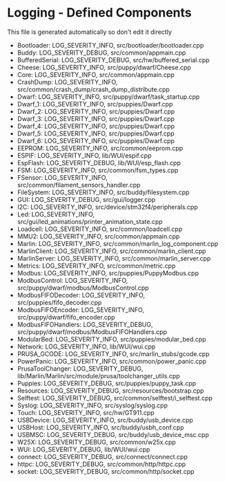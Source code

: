 # Logging - Defined Components
This file is generated automatically so don't edit it directly

- Bootloader: LOG_SEVERITY_INFO, src/bootloader/bootloader.cpp
- Buddy: LOG_SEVERITY_DEBUG, src/common/appmain.cpp
- BufferedSerial: LOG_SEVERITY_DEBUG, src/hw/buffered_serial.cpp
- Cheese: LOG_SEVERITY_INFO, src/puppy/dwarf/Cheese.cpp
- Core: LOG_SEVERITY_INFO, src/common/appmain.cpp
- CrashDump: LOG_SEVERITY_INFO, src/common/crash_dump/crash_dump_distribute.cpp
- Dwarf: LOG_SEVERITY_INFO, src/puppy/dwarf/task_startup.cpp
- Dwarf_1: LOG_SEVERITY_INFO, src/puppies/Dwarf.cpp
- Dwarf_2: LOG_SEVERITY_INFO, src/puppies/Dwarf.cpp
- Dwarf_3: LOG_SEVERITY_INFO, src/puppies/Dwarf.cpp
- Dwarf_4: LOG_SEVERITY_INFO, src/puppies/Dwarf.cpp
- Dwarf_5: LOG_SEVERITY_INFO, src/puppies/Dwarf.cpp
- Dwarf_6: LOG_SEVERITY_INFO, src/puppies/Dwarf.cpp
- EEPROM: LOG_SEVERITY_INFO, src/common/eeprom.cpp
- ESPIF: LOG_SEVERITY_INFO, lib/WUI/espif.cpp
- EspFlash: LOG_SEVERITY_DEBUG, lib/WUI/esp_flash.cpp
- FSM: LOG_SEVERITY_INFO, src/common/fsm_types.cpp
- FSensor: LOG_SEVERITY_INFO, src/common/filament_sensors_handler.cpp
- FileSystem: LOG_SEVERITY_INFO, src/buddy/filesystem.cpp
- GUI: LOG_SEVERITY_DEBUG, src/gui/logger.cpp
- I2C: LOG_SEVERITY_INFO, src/device/stm32f4/peripherals.cpp
- Led: LOG_SEVERITY_INFO, src/gui/led_animations/printer_animation_state.cpp
- Loadcell: LOG_SEVERITY_INFO, src/common/loadcell.cpp
- MMU2: LOG_SEVERITY_INFO, src/common/appmain.cpp
- Marlin: LOG_SEVERITY_INFO, src/common/marlin_log_component.cpp
- MarlinClient: LOG_SEVERITY_INFO, src/common/marlin_client.cpp
- MarlinServer: LOG_SEVERITY_INFO, src/common/marlin_server.cpp
- Metrics: LOG_SEVERITY_INFO, src/common/metric.cpp
- Modbus: LOG_SEVERITY_INFO, src/puppies/PuppyModbus.cpp
- ModbusControl: LOG_SEVERITY_INFO, src/puppy/dwarf/modbus/ModbusControl.cpp
- ModbusFIFODecoder: LOG_SEVERITY_INFO, src/puppies/fifo_decoder.cpp
- ModbusFIFOEncoder: LOG_SEVERITY_INFO, src/puppy/dwarf/fifo_encoder.cpp
- ModbusFIFOHandlers: LOG_SEVERITY_DEBUG, src/puppy/dwarf/modbus/ModbusFIFOHandlers.cpp
- ModularBed: LOG_SEVERITY_INFO, src/puppies/modular_bed.cpp
- Network: LOG_SEVERITY_INFO, lib/WUI/wui.cpp
- PRUSA_GCODE: LOG_SEVERITY_INFO, src/marlin_stubs/gcode.cpp
- PowerPanic: LOG_SEVERITY_INFO, src/common/power_panic.cpp
- PrusaToolChanger: LOG_SEVERITY_DEBUG, lib/Marlin/Marlin/src/module/prusa/toolchanger_utils.cpp
- Puppies: LOG_SEVERITY_DEBUG, src/puppies/puppy_task.cpp
- Resources: LOG_SEVERITY_DEBUG, src/resources/bootstrap.cpp
- Selftest: LOG_SEVERITY_DEBUG, src/common/selftest/i_selftest.cpp
- Syslog: LOG_SEVERITY_INFO, src/syslog/syslog.cpp
- Touch: LOG_SEVERITY_INFO, src/hw/GT911.cpp
- USBDevice: LOG_SEVERITY_INFO, src/buddy/usb_device.cpp
- USBHost: LOG_SEVERITY_INFO, src/buddy/usbh_conf.cpp
- USBMSC: LOG_SEVERITY_DEBUG, src/buddy/usb_device_msc.cpp
- W25X: LOG_SEVERITY_DEBUG, src/common/w25x.cpp
- WUI: LOG_SEVERITY_DEBUG, lib/WUI/wui.cpp
- connect: LOG_SEVERITY_DEBUG, src/connect/connect.cpp
- httpc: LOG_SEVERITY_DEBUG, src/common/http/httpc.cpp
- socket: LOG_SEVERITY_DEBUG, src/common/http/socket.cpp
